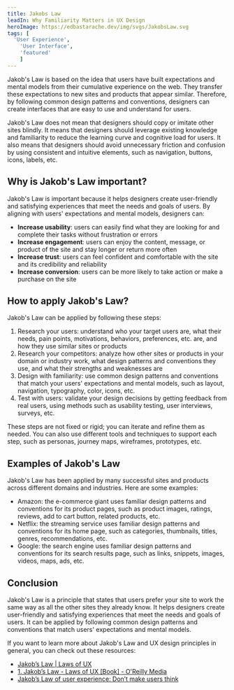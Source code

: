 ```yaml
---
title: Jakobs Law
leadIn: Why Familiarity Matters in UX Design
heroImage: https://edbastarache.dev/img/svgs/JakobsLaw.svg
tags: [
  'User Experience',
	'User Interface',
	'featured'
	]
---
```


Jakob's Law is based on the idea that users have built expectations and mental models from their cumulative experience on the web. They transfer these expectations to new sites and products that appear similar. Therefore, by following common design patterns and conventions, designers can create interfaces that are easy to use and understand for users.

Jakob's Law does not mean that designers should copy or imitate other sites blindly. It means that designers should leverage existing knowledge and familiarity to reduce the learning curve and cognitive load for users. It also means that designers should avoid unnecessary friction and confusion by using consistent and intuitive elements, such as navigation, buttons, icons, labels, etc.

## Why is Jakob's Law important?

Jakob's Law is important because it helps designers create user-friendly and satisfying experiences that meet the needs and goals of users. By aligning with users' expectations and mental models, designers can:

- **Increase usability**: users can easily find what they are looking for and complete their tasks without frustration or errors
- **Increase engagement**: users can enjoy the content, message, or product of the site and stay longer or return more often
- **Increase trust**: users can feel confident and comfortable with the site and its credibility and reliability
- **Increase conversion**: users can be more likely to take action or make a purchase on the site

## How to apply Jakob's Law?

Jakob's Law can be applied by following these steps:

1. Research your users: understand who your target users are, what their needs, pain points, motivations, behaviors, preferences, etc. are, and how they use similar sites or products
2. Research your competitors: analyze how other sites or products in your domain or industry work, what design patterns and conventions they use, and what their strengths and weaknesses are
3. Design with familiarity: use common design patterns and conventions that match your users' expectations and mental models, such as layout, navigation, typography, color, icons, etc.
4. Test with users: validate your design decisions by getting feedback from real users, using methods such as usability testing, user interviews, surveys, etc.

These steps are not fixed or rigid; you can iterate and refine them as needed. You can also use different tools and techniques to support each step, such as personas, journey maps, wireframes, prototypes, etc.

## Examples of Jakob's Law

Jakob's Law has been applied by many successful sites and products across different domains and industries. Here are some examples:

- Amazon: the e-commerce giant uses familiar design patterns and conventions for its product pages, such as product images, ratings, reviews, add to cart button, related products, etc.
- Netflix: the streaming service uses familiar design patterns and conventions for its home page, such as categories, thumbnails, titles, genres, recommendations, etc.
- Google: the search engine uses familiar design patterns and conventions for its search results page, such as links, snippets, images, videos, maps, ads, etc.

## Conclusion

Jakob's Law is a principle that states that users prefer your site to work the same way as all the other sites they already know. It helps designers create user-friendly and satisfying experiences that meet the needs and goals of users. It can be applied by following common design patterns and conventions that match users' expectations and mental models.

If you want to learn more about Jakob's Law and UX design principles in general, you can check out these resources:

- [Jakob’s Law | Laws of UX](https://lawsofux.com/jakobs-law/)
- [1. Jakob’s Law - Laws of UX [Book] - O'Reilly Media](https://www.oreilly.com/library/view/laws-of-ux/9781492055303/ch01.html)
- [Jakob’s Law of user experience: Don’t make users think](https://www.honestfox.com.au/blog/jakobs-law-of-user-experience/)
```


